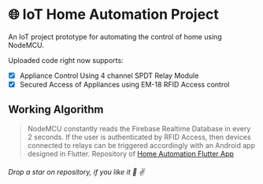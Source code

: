 #  :globe_with_meridians: IoT Home Automation Project

An IoT project prototype for automating the control of home using NodeMCU.

Uploaded code right now supports: 
-[x] Appliance Control Using 4 channel SPDT Relay Module
-[x] Secured Access of Appliances using EM-18 RFID Access control

## Working Algorithm
>NodeMCU constantly reads the Firebase Realtime Database in every 2 seconds.
>If the user is authenticated by RFID Access, then devices connected to relays can be triggered accordingly with an Android app designed in Flutter.
>Repository of [Home Automation Flutter App](https://github.com/cyber-venom003/home_automation_flutter)

###### Drop a star on repository, if you like it :pray: :v:
